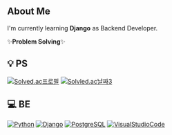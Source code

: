 ## About Me
I'm currently learning **Django** as Backend Developer.

✨**Problem Solving**✨


## 💡 PS
[![Solved.ac프로필](http://mazassumnida.wtf/api/v2/generate_badge?boj=jayti007)](https://solved.ac/jayti007) [![Solvled.ac날짜3](https://mazandi.herokuapp.com/api?handle=jayti007&theme=dark)](https://solved.ac/jayti007)

## 💻 BE
[![Python](https://img.shields.io/badge/Python-3776AB?style=for-the-badge&logo=python&logoColor=white)](https://python.org) [![Django](https://img.shields.io/badge/Django-092E20?style=for-the-badge&logo=django&logoColor=green)](https://www.djangoproject.com) [![PostgreSQL](https://img.shields.io/badge/postgresql-4169e1?style=for-the-badge&logo=postgresql&logoColor=white)](https://www.postgresql.org) [![VisualStudioCode](https://img.shields.io/badge/Visual_Studio_Code-0078D4?style=for-the-badge&logo=visual%20studio%20code&logoColor=white)](https://code.visualstudio.com)
